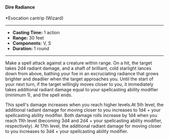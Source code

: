 #### Dire Radiance
*Evocation cantrip (Wizard)
___
- **Casting Time:** 1 action
- **Range:** 30 feet
- **Components:** V, S
- **Duration:** 1 round
---
Make a spell attack against a creature within range. On a hit, the target takes 2d4 radiant damage, and a shaft of brilliant, cold starlight lances down from above, bathing your foe in an excruciating radiance that grows brighter and deadlier when the target approaches you. Until the start of your next turn, if the target willingly moves closer to you, it immediately takes additional radiant damage equal to your spellcasting ability modifier (minimum 1), and the spell ends.

This spell's damage increases when you reach higher levels.At 5th level, the additional radiant damage for moving closer to you increases to 1d4 + your spellcasting ability modifier. Both damage rolls increase by 1d4 when you reach 11th level (becoming 3d4 and 2d4 + your spellcasting ability modifier, respectively). At 17th level, the additional radiant damage for moving closer to you increases to 3d4 + your spellcasting ability modifier.
